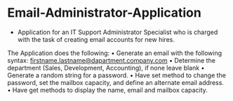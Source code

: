 # Email-Administrator-Application
- Application for an IT Support Administrator Specialist who is charged with the task of creating email accounts for new hires.

The Application does the following:
• Generate an email with the following syntax: firstname.lastname@dapartment.company.com
• Determine the department (Sales, Development, Accounting), if none leave blank
• Generate a random string for a password.
• Have set method to change the password, set the mailbox capacity, and define an alternate email address.
• Have get methods to display the name, email and mailbox capacity.
